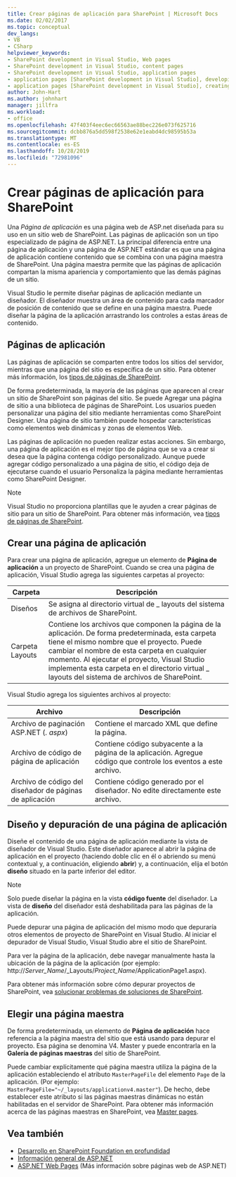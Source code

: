 ```yaml
---
title: Crear páginas de aplicación para SharePoint | Microsoft Docs
ms.date: 02/02/2017
ms.topic: conceptual
dev_langs:
- VB
- CSharp
helpviewer_keywords:
- SharePoint development in Visual Studio, Web pages
- SharePoint development in Visual Studio, content pages
- SharePoint development in Visual Studio, application pages
- application pages [SharePoint development in Visual Studio], developing
- application pages [SharePoint development in Visual Studio], creating
author: John-Hart
ms.author: johnhart
manager: jillfra
ms.workload:
- office
ms.openlocfilehash: 47f403f4eec6ec66563ae88bec226e073f625716
ms.sourcegitcommit: dcbb876a5dd598f2538e62e1eabd4dc98595b53a
ms.translationtype: MT
ms.contentlocale: es-ES
ms.lasthandoff: 10/28/2019
ms.locfileid: "72981096"
---
```

# <a name="create-application-pages-for-sharepoint"></a>Crear páginas de aplicación para SharePoint
  Una *Página de aplicación* es una página web de ASP.net diseñada para su uso en un sitio web de SharePoint. Las páginas de aplicación son un tipo especializado de página de ASP.NET. La principal diferencia entre una página de aplicación y una página de ASP.NET estándar es que una página de aplicación contiene contenido que se combina con una página maestra de SharePoint. Una página maestra permite que las páginas de aplicación compartan la misma apariencia y comportamiento que las demás páginas de un sitio.

 Visual Studio le permite diseñar páginas de aplicación mediante un diseñador. El diseñador muestra un área de contenido para cada marcador de posición de contenido que se define en una página maestra. Puede diseñar la página de la aplicación arrastrando los controles a estas áreas de contenido.

## <a name="application-pages"></a>Páginas de aplicación
 Las páginas de aplicación se comparten entre todos los sitios del servidor, mientras que una página del sitio es específica de un sitio. Para obtener más información, los [tipos de páginas de SharePoint](/previous-versions/office/developer/sharepoint-2010/aa979592(v=office.14)).

 De forma predeterminada, la mayoría de las páginas que aparecen al crear un sitio de SharePoint son páginas del sitio. Se puede Agregar una página de sitio a una biblioteca de páginas de SharePoint. Los usuarios pueden personalizar una página del sitio mediante herramientas como SharePoint Designer. Una página de sitio también puede hospedar características como elementos web dinámicas y zonas de elementos Web.

 Las páginas de aplicación no pueden realizar estas acciones. Sin embargo, una página de aplicación es el mejor tipo de página que se va a crear si desea que la página contenga código personalizado. Aunque puede agregar código personalizado a una página de sitio, el código deja de ejecutarse cuando el usuario Personaliza la página mediante herramientas como SharePoint Designer.

> [!NOTE]
> Visual Studio no proporciona plantillas que le ayuden a crear páginas de sitio para un sitio de SharePoint. Para obtener más información, vea [tipos de páginas de SharePoint](/previous-versions/office/developer/sharepoint-2010/aa979592(v=office.14)).

## <a name="create-an-application-page"></a>Crear una página de aplicación
 Para crear una página de aplicación, agregue un elemento de **Página de aplicación** a un proyecto de SharePoint. Cuando se crea una página de aplicación, Visual Studio agrega las siguientes carpetas al proyecto:

|Carpeta|Descripción|
|------------|-----------------|
|Diseños|Se asigna al directorio virtual de _ layouts del sistema de archivos de SharePoint.|
|Carpeta Layouts|Contiene los archivos que componen la página de la aplicación. De forma predeterminada, esta carpeta tiene el mismo nombre que el proyecto. Puede cambiar el nombre de esta carpeta en cualquier momento. Al ejecutar el proyecto, Visual Studio implementa esta carpeta en el directorio virtual _ layouts del sistema de archivos de SharePoint.|

 Visual Studio agrega los siguientes archivos al proyecto:

|Archivo|Descripción|
|----------|-----------------|
|Archivo de paginación ASP.NET (*. aspx*)|Contiene el marcado XML que define la página.|
|Archivo de código de página de aplicación|Contiene código subyacente a la página de la aplicación. Agregue código que controle los eventos a este archivo.|
|Archivo de código del diseñador de páginas de aplicación|Contiene código generado por el diseñador. No edite directamente este archivo.|

## <a name="design-and-debug-an-application-page"></a>Diseño y depuración de una página de aplicación
 Diseñe el contenido de una página de aplicación mediante la vista de diseñador de Visual Studio. Este diseñador aparece al abrir la página de aplicación en el proyecto (haciendo doble clic en él o abriendo su menú contextual y, a continuación, eligiendo **abrir**) y, a continuación, elija el botón **diseño** situado en la parte inferior del editor.

> [!NOTE]
> Solo puede diseñar la página en la vista **código fuente** del diseñador. La vista de **diseño** del diseñador está deshabilitada para las páginas de la aplicación.

 Puede depurar una página de aplicación del mismo modo que depuraría otros elementos de proyecto de SharePoint en Visual Studio. Al iniciar el depurador de Visual Studio, Visual Studio abre el sitio de SharePoint.

 Para ver la página de la aplicación, debe navegar manualmente hasta la ubicación de la página de la aplicación (por ejemplo: http://<em>Server_Name</em>/_Layouts/*Project_Name*/ApplicationPage1.aspx).

 Para obtener más información sobre cómo depurar proyectos de SharePoint, vea [solucionar problemas de soluciones de SharePoint](../sharepoint/troubleshooting-sharepoint-solutions.md).

## <a name="choose-a-master-page"></a>Elegir una página maestra
 De forma predeterminada, un elemento de **Página de aplicación** hace referencia a la página maestra del sitio que está usando para depurar el proyecto. Esa página se denomina V4. Master y puede encontrarla en la **Galería de páginas maestras** del sitio de SharePoint.

 Puede cambiar explícitamente qué página maestra utiliza la página de la aplicación estableciendo el atributo `MasterPageFile` del elemento `Page` de la aplicación. (Por ejemplo: `MasterPageFile="~/_layouts/applicationv4.master"`). De hecho, debe establecer este atributo si las páginas maestras dinámicas no están habilitadas en el servidor de SharePoint. Para obtener más información acerca de las páginas maestras en SharePoint, vea [Master pages](/previous-versions/office/developer/sharepoint-2010/ms443795(v=office.14)).

## <a name="see-also"></a>Vea también
- [Desarrollo en SharePoint Foundation en profundidad](/previous-versions/office/developer/sharepoint-2010/ee539092(v=office.14))
- [Información general de ASP.NET](/aspnet/overview)
- [ASP.NET Web Pages](/aspnet/web-pages/index) (Más información sobre páginas web de ASP.NET)
